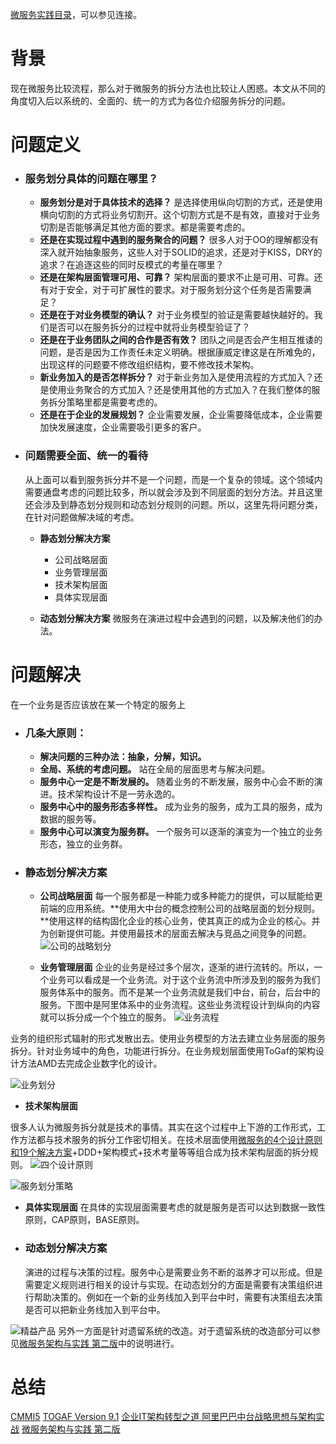 [微服务实践目录](https://www.jianshu.com/p/f3d5a02757f1)，可以参见连接。

# 背景
现在微服务比较流程，那么对于微服务的拆分方法也比较让人困惑。本文从不同的角度切入后以系统的、全面的、统一的方式为各位介绍服务拆分的问题。

# 问题定义
- ### 服务划分具体的问题在哪里？
  - **服务划分是对于具体技术的选择？**
是选择使用纵向切割的方式，还是使用横向切割的方式将业务切割开。这个切割方式是不是有效，直接对于业务切割是否能够满足其他方面的要求。都是需要考虑的。
  - **还是在实现过程中遇到的服务聚合的问题？**
很多人对于OO的理解都没有深入就开始抽象服务，这些人对于SOLID的追求，还是对于KISS，DRY的追求？在追逐这些的同时反模式的考量在哪里？
  - **还是在架构层面管理可用、可靠？**
架构层面的要求不止是可用、可靠。还有对于安全，对于可扩展性的要求。对于服务划分这个任务是否需要满足？
  - **还是在于对业务模型的确认？**
对于业务模型的验证是需要越快越好的。我们是否可以在服务拆分的过程中就将业务模型验证了？
  - **还是在于业务团队之间的合作是否有效？**
团队之间是否会产生相互推诿的问题，是否是因为工作责任未定义明确。根据康威定律这是在所难免的，出现这样的问题要不修改组织结构，要不修改技术架构。
  - **新业务加入的是否怎样拆分？**
对于新业务加入是使用流程的方式加入？还是使用业务聚合的方式加入？还是使用其他的方式加入？在我们整体的服务拆分策略里都是需要考虑的。
  - **还是在于企业的发展规划？**
企业需要发展，企业需要降低成本，企业需要加快发展速度，企业需要吸引更多的客户。

- ### 问题需要全面、统一的看待
  从上面可以看到服务拆分并不是一个问题，而是一个复杂的领域。这个领域内需要通盘考虑的问题比较多，所以就会涉及到不同层面的划分方法。并且这里还会涉及到静态划分规则和动态划分规则的问题。所以，这里先将问题分类，在针对问题做解决域的考虑。

  - **静态划分解决方案**
    - 公司战略层面
    - 业务管理层面
    - 技术架构层面
    - 具体实现层面

  - **动态划分解决方案**
    微服务在演进过程中会遇到的问题，以及解决他们的办法。

# 问题解决
在一个业务是否应该放在某一个特定的服务上

- ### 几条大原则：
  - **解决问题的三种办法：抽象，分解，知识。**
  - **全局、系统的考虑问题。**
站在全局的层面思考与解决问题。
  - **服务中心一定是不断发展的。**
随着业务的不断发展，服务中心会不断的演进。技术架构设计不是一劳永逸的。
  - **服务中心中的服务形态多样性。**
成为业务的服务，成为工具的服务，成为数据的服务等。  
  - **服务中心可以演变为服务群。**
一个服务可以逐渐的演变为一个独立的业务形态，独立的业务群。

- ### 静态划分解决方案
  - **公司战略层面**
每一个服务都是一种能力或多种能力的提供，可以赋能给更前端的应用系统。**使用大中台的概念控制公司的战略层面的划分规则。**使用这样的结构固化企业的核心业务，使其真正的成为企业的核心。并为创新提供可能。并使用最技术的层面去解决与竞品之间竞争的问题。
![公司的战略划分](https://upload-images.jianshu.io/upload_images/2454595-255baf48519e39ee.png?imageMogr2/auto-orient/strip%7CimageView2/2/w/1240)

  - **业务管理层面**
企业的业务是经过多个层次，逐渐的进行流转的。所以，一个业务可以看成是一个业务流。对于这个业务流中所涉及到的服务为我们服务体系中的服务。而不是某一个业务流就是我们中台，前台，后台中的服务。下图中是阿里体系中的业务流程。这些业务流程设计到纵向的内容就可以拆分成一个个独立的服务。
![业务流程](https://upload-images.jianshu.io/upload_images/2454595-52890a7c108a9cb0.png?imageMogr2/auto-orient/strip%7CimageView2/2/w/640)

业务的组织形式辐射的形式发散出去。使用业务模型的方法去建立业务层面的服务拆分。针对业务域中的角色，功能进行拆分。在业务规划层面使用ToGaf的架构设计方法AMD去完成企业数字化的设计。

![业务划分](https://upload-images.jianshu.io/upload_images/2454595-c5837b459006b2f8.png?imageMogr2/auto-orient/strip%7CimageView2/2/w/340)

  - **技术架构层面**

很多人认为微服务拆分就是技术的事情。其实在这个过程中上下游的工作形式，工作方法都与技术服务的拆分工作密切相关。在技术层面使用[微服务的4个设计原则和19个解决方案](https://www.cnblogs.com/HigginCui/p/10460807.html)+DDD+架构模式+技术考量等等组合成为技术架构层面的拆分规则。
![四个设计原则](https://upload-images.jianshu.io/upload_images/2454595-745273a0f5b2a165.png?imageMogr2/auto-orient/strip%7CimageView2/2/w/1240)

![服务划分策略](https://upload-images.jianshu.io/upload_images/2454595-96091ebe2e629031.png?imageMogr2/auto-orient/strip%7CimageView2/2/w/640)

  - **具体实现层面**
在具体的实现层面需要考虑的就是服务是否可以达到数据一致性原则，CAP原则，BASE原则。

- ### 动态划分解决方案
  演进的过程与决策的过程。服务中心是需要业务不断的滋养才可以形成。但是需要定义规则进行相关的设计与实现。在动态划分的方面是需要有决策组织进行帮助决策的。例如在一个新的业务线加入到平台中时，需要有决策组去决策是否可以把新业务线加入到平台中。

![精益产品](https://upload-images.jianshu.io/upload_images/2454595-b357e89f86c12ab5.png?imageMogr2/auto-orient/strip%7CimageView2/2/w/640)
     另外一方面是针对遗留系统的改造。对于遗留系统的改造部分可以参见[微服务架构与实践 第二版](https://book.douban.com/subject/33407855/)中的说明进行。

# 总结
[CMMI5](https://blog.csdn.net/xiaoyw71/article/details/15338443)
[TOGAF Version 9.1](https://book.douban.com/subject/19852450/)
[企业IT架构转型之道  阿里巴巴中台战略思想与架构实战](https://book.douban.com/subject/27039508/)
[微服务架构与实践 第二版](https://book.douban.com/subject/33407855/)
